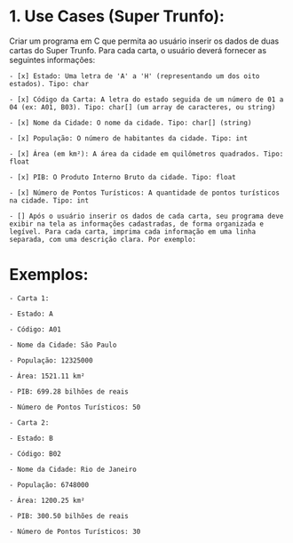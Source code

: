 # 1. Use Cases (Super Trunfo):

Criar um programa em C que permita ao usuário inserir os dados de duas cartas do Super Trunfo. Para cada carta, o usuário deverá fornecer as seguintes informações:

    - [x] Estado: Uma letra de 'A' a 'H' (representando um dos oito estados). Tipo: char
    
    - [x] Código da Carta: A letra do estado seguida de um número de 01 a 04 (ex: A01, B03). Tipo: char[] (um array de caracteres, ou string)
 
    - [x] Nome da Cidade: O nome da cidade. Tipo: char[] (string)
 
    - [x] População: O número de habitantes da cidade. Tipo: int
 
    - [x] Área (em km²): A área da cidade em quilômetros quadrados. Tipo: float
 
    - [x] PIB: O Produto Interno Bruto da cidade. Tipo: float
 
    - [x] Número de Pontos Turísticos: A quantidade de pontos turísticos na cidade. Tipo: int
 
    - [] Após o usuário inserir os dados de cada carta, seu programa deve exibir na tela as informações cadastradas, de forma organizada e legível. Para cada carta, imprima cada informação em uma linha separada, com uma descrição clara. Por exemplo:

 
# Exemplos:

    - Carta 1:

    - Estado: A

    - Código: A01

    - Nome da Cidade: São Paulo

    - População: 12325000

    - Área: 1521.11 km²

    - PIB: 699.28 bilhões de reais

    - Número de Pontos Turísticos: 50

    - Carta 2:

    - Estado: B

    - Código: B02

    - Nome da Cidade: Rio de Janeiro

    - População: 6748000

    - Área: 1200.25 km²

    - PIB: 300.50 bilhões de reais

    - Número de Pontos Turísticos: 30    